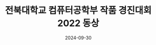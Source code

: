 ---
title: 전북대학교 컴퓨터공학부 작품 경진대회 2022 동상
summary: 2022년 12월
date: 2024-09-30
type: docs
math: false

url_pdf: awards/2022_작품경진대회.pdf
---